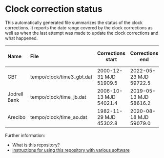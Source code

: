 
Clock correction status
=======================

This automatically generated file summarizes the status of the clock
corrections. It reports the date range covered by the clock corrections
as well as when the last attempt was made to update the clock corrections
and what happened.



| Name | File | Corrections start | Corrections end | Last check date | Last check result 
|:--- |:--- | --- | --- | --- |:--- 
| GBT | tempo/clock/time3_gbt.dat | 2000-12-31 MJD 51909.5 | 2022-05-23 MJD 59722.5 | 2022-05-24 | Unchanged 
| Jodrell Bank | tempo/clock/time_jb.dat | 2006-10-13 MJD 54021.4 | 2019-05-13 MJD 58616.2 | 2022-05-24 | Unchanged 
| Arecibo | tempo/clock/time_ao.dat | 1982-11-29 MJD 45302.8 | 2020-08-18 MJD 59079.0 | 2022-05-24 | Validation failed 




Further information:

- [What is this repository?](index.html)
- [Instructions for using this repository with various software](instructions.html)
